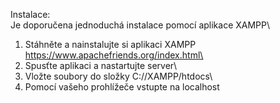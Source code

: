 Instalace:\
Je doporučena jednoduchá instalace pomocí aplikace XAMPP\
1. Stáhněte a nainstalujte si aplikaci XAMPP https://www.apachefriends.org/index.html\
2. Spusťte aplikaci a nastartujte server\
3. Vložte soubory do složky C://XAMPP/htdocs\
4. Pomocí vašeho prohlížeče vstupte na localhost
